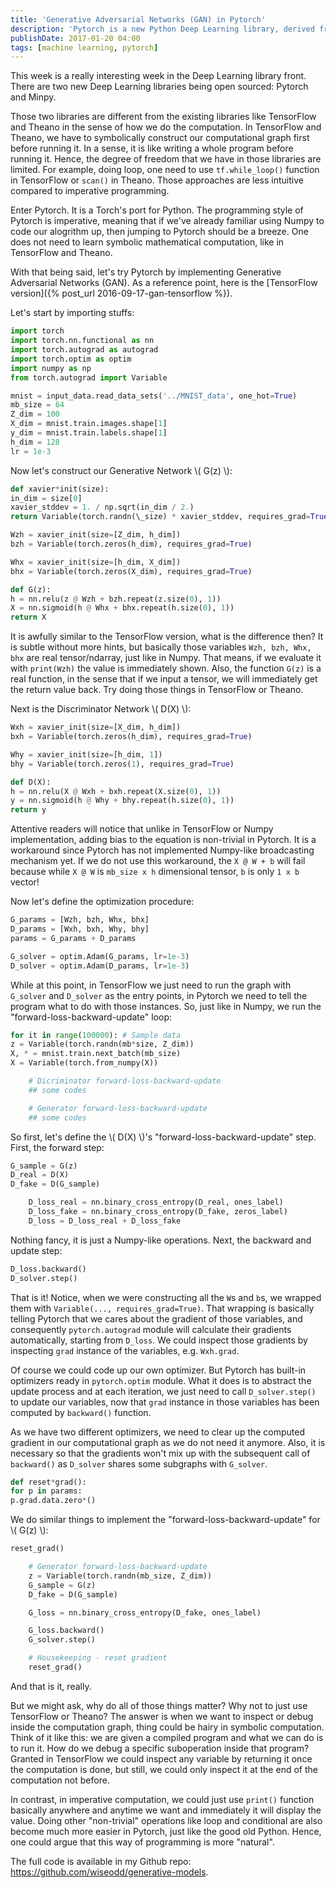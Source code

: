 ```yaml
---
title: 'Generative Adversarial Networks (GAN) in Pytorch'
description: 'Pytorch is a new Python Deep Learning library, derived from Torch. Contrary to Theano''s and TensorFlow''s symbolic operations, Pytorch uses imperative programming style, which makes its implementation more "Numpy-like".'
publishDate: 2017-01-20 04:00
tags: [machine learning, pytorch]
---
```


This week is a really interesting week in the Deep Learning library front. There are two new Deep Learning libraries being open sourced: Pytorch and Minpy.

Those two libraries are different from the existing libraries like TensorFlow and Theano in the sense of how we do the computation. In TensorFlow and Theano, we have to symbolically construct our computational graph first before running it. In a sense, it is like writing a whole program before running it. Hence, the degree of freedom that we have in those libraries are limited. For example, doing loop, one need to use `tf.while_loop()` function in TensorFlow or `scan()` in Theano. Those approaches are less intuitive compared to imperative programming.

Enter Pytorch. It is a Torch's port for Python. The programming style of Pytorch is imperative, meaning that if we've already familiar using Numpy to code our alogrithm up, then jumping to Pytorch should be a breeze. One does not need to learn symbolic mathematical computation, like in TensorFlow and Theano.

With that being said, let's try Pytorch by implementing Generative Adversarial Networks (GAN). As a reference point, here is the [TensorFlow version]({% post_url 2016-09-17-gan-tensorflow %}).

Let's start by importing stuffs:

```python
import torch
import torch.nn.functional as nn
import torch.autograd as autograd
import torch.optim as optim
import numpy as np
from torch.autograd import Variable

mnist = input_data.read_data_sets('../MNIST_data', one_hot=True)
mb_size = 64
Z_dim = 100
X_dim = mnist.train.images.shape[1]
y_dim = mnist.train.labels.shape[1]
h_dim = 128
lr = 1e-3
```

Now let's construct our Generative Network \\( G(z) \\):

```python
def xavier*init(size):
in_dim = size[0]
xavier_stddev = 1. / np.sqrt(in_dim / 2.)
return Variable(torch.randn(\_size) * xavier_stddev, requires_grad=True)

Wzh = xavier_init(size=[Z_dim, h_dim])
bzh = Variable(torch.zeros(h_dim), requires_grad=True)

Whx = xavier_init(size=[h_dim, X_dim])
bhx = Variable(torch.zeros(X_dim), requires_grad=True)

def G(z):
h = nn.relu(z @ Wzh + bzh.repeat(z.size(0), 1))
X = nn.sigmoid(h @ Whx + bhx.repeat(h.size(0), 1))
return X
```

It is awfully similar to the TensorFlow version, what is the difference then? It is subtle without more hints, but basically those variables `Wzh, bzh, Whx, bhx` are real tensor/ndarray, just like in Numpy. That means, if we evaluate it with `print(Wzh)` the value is immediately shown. Also, the function `G(z)` is a real function, in the sense that if we input a tensor, we will immediately get the return value back. Try doing those things in TensorFlow or Theano.

Next is the Discriminator Network \\( D(X) \\):

```python
Wxh = xavier_init(size=[X_dim, h_dim])
bxh = Variable(torch.zeros(h_dim), requires_grad=True)

Why = xavier_init(size=[h_dim, 1])
bhy = Variable(torch.zeros(1), requires_grad=True)

def D(X):
h = nn.relu(X @ Wxh + bxh.repeat(X.size(0), 1))
y = nn.sigmoid(h @ Why + bhy.repeat(h.size(0), 1))
return y
```

Attentive readers will notice that unlike in TensorFlow or Numpy implementation, adding bias to the equation is non-trivial in Pytorch. It is a workaround since Pytorch has not implemented Numpy-like broadcasting mechanism yet. If we do not use this workaround, the `X @ W + b` will fail because while `X @ W` is `mb_size x h` dimensional tensor, `b` is only `1 x b` vector!

Now let's define the optimization procedure:

```python
G_params = [Wzh, bzh, Whx, bhx]
D_params = [Wxh, bxh, Why, bhy]
params = G_params + D_params

G_solver = optim.Adam(G_params, lr=1e-3)
D_solver = optim.Adam(D_params, lr=1e-3)
```

While at this point, in TensorFlow we just need to run the graph with `G_solver` and `D_solver` as the entry points, in Pytorch we need to tell the program what to do with those instances. So, just like in Numpy, we run the "forward-loss-backward-update" loop:

```python
for it in range(100000): # Sample data
z = Variable(torch.randn(mb*size, Z_dim))
X, * = mnist.train.next_batch(mb_size)
X = Variable(torch.from_numpy(X))

    # Dicriminator forward-loss-backward-update
    ## some codes

    # Generator forward-loss-backward-update
    ## some codes

```

So first, let's define the \\( D(X) \\)'s "forward-loss-backward-update" step. First, the forward step:

```python # D(X) forward and loss
G_sample = G(z)
D_real = D(X)
D_fake = D(G_sample)

    D_loss_real = nn.binary_cross_entropy(D_real, ones_label)
    D_loss_fake = nn.binary_cross_entropy(D_fake, zeros_label)
    D_loss = D_loss_real + D_loss_fake

```

Nothing fancy, it is just a Numpy-like operations. Next, the backward and update step:

```python
D_loss.backward()
D_solver.step()
```

That is it! Notice, when we were constructing all the `W`s and `b`s, we wrapped them with `Variable(..., requires_grad=True)`. That wrapping is basically telling Pytorch that we cares about the gradient of those variables, and consequently `pytorch.autograd` module will calculate their gradients automatically, starting from `D_loss`. We could inspect those gradients by inspecting `grad` instance of the variables, e.g. `Wxh.grad`.

Of course we could code up our own optimizer. But Pytorch has built-in optimizers ready in `pytorch.optim` module. What it does is to abstract the update process and at each iteration, we just need to call `D_solver.step()` to update our variables, now that `grad` instance in those variables has been computed by `backward()` function.

As we have two different optimizers, we need to clear up the computed gradient in our computational graph as we do not need it anymore. Also, it is necessary so that the gradients won't mix up with the subsequent call of `backward()` as `D_solver` shares some subgraphs with `G_solver`.

```python
def reset*grad():
for p in params:
p.grad.data.zero*()
```

We do similar things to implement the "forward-loss-backward-update" for \\( G(z) \\):

```python # Housekeeping - reset gradient
reset_grad()

    # Generator forward-loss-backward-update
    z = Variable(torch.randn(mb_size, Z_dim))
    G_sample = G(z)
    D_fake = D(G_sample)

    G_loss = nn.binary_cross_entropy(D_fake, ones_label)

    G_loss.backward()
    G_solver.step()

    # Housekeeping - reset gradient
    reset_grad()

```

And that is it, really.

But we might ask, why do all of those things matter? Why not to just use TensorFlow or Theano? The answer is when we want to inspect or debug inside the computation graph, thing could be hairy in symbolic computation. Think of it like this: we are given a compiled program and what we can do is to run it. How do we debug a specific suboperation inside that program? Granted in TensorFlow we could inspect any variable by returning it once the computation is done, but still, we could only inspect it at the end of the computation not before.

In contrast, in imperative computation, we could just use `print()` function basically anywhere and anytime we want and immediately it will display the value. Doing other "non-trivial" operations like loop and conditional are also become much more easier in Pytorch, just like the good old Python. Hence, one could argue that this way of programming is more "natural".

The full code is available in my Github repo: <https://github.com/wiseodd/generative-models>.
